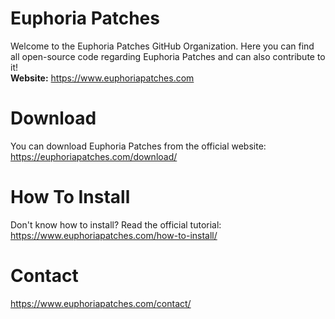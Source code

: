 # Euphoria Patches
Welcome to the Euphoria Patches GitHub Organization. Here you can find all open-source code regarding Euphoria Patches and can also contribute to it!  
**Website:** https://www.euphoriapatches.com
# Download
You can download Euphoria Patches from the official website: https://euphoriapatches.com/download/
# How To Install
Don't know how to install? Read the official tutorial: https://www.euphoriapatches.com/how-to-install/
# Contact
https://www.euphoriapatches.com/contact/
